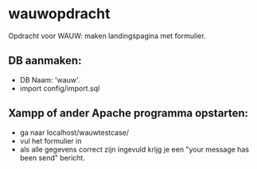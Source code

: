 # wauwopdracht

Opdracht voor WAUW: maken landingspagina met formulier.


## DB aanmaken:
* DB Naam: 'wauw'.
* import config/import.sql

## Xampp of ander Apache programma opstarten:
* ga naar localhost/wauwtestcase/
* vul het formulier in
* als alle gegevens correct zijn ingevuld krijg je een "your message has been send" bericht.
